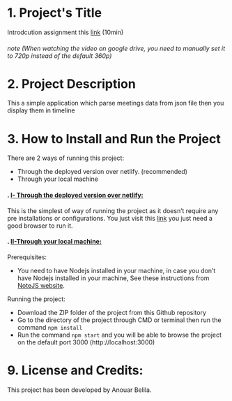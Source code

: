 # 1. Project's Title
Introdcution assignment this [link](https://drive.google.com/file/d/1h1mhSJXz20XJQGNULhkttyPBltDl8IM-/view?usp=sharing) (10min)

###### note (When watching the video on google drive, you need to manually set it to 720p instead of the default 360p)

# 2. Project Description

This a simple application which parse meetings data from json file then you display them in timeline 

# 3. How to Install and Run the Project
There are 2 ways of running this project:

* Through the deployed version over netlify. (recommended)
* Through your local machine 

 #### . <u>I- Through the deployed version over netlify:</u> 


This is the simplest of way of running the project as it doesn’t require any pre installations or configurations. You just visit this [link](https://anouar-deployment.netlify.app/) you just need a good browser to run it.

 #### . <u>II-Through your local machine:</u> 

  Prerequisites:
  - You need to have Nodejs installed in your machine, in case you don’t have Nodejs  installed in your machine, See these instructions from [NoteJS website](https://nodejs.org/en/).<br/>

  Running the project:
- Download the ZIP folder of the project from this Github repository  
- Go to the directory of the project through CMD or terminal then run the command ``` npm install ```
- Run the command ``` npm start ``` and you will be able to browse the project on the default port 3000 (http://localhost:3000)

# 9. License and Credits:
This project has been developed by Anouar Belila.
